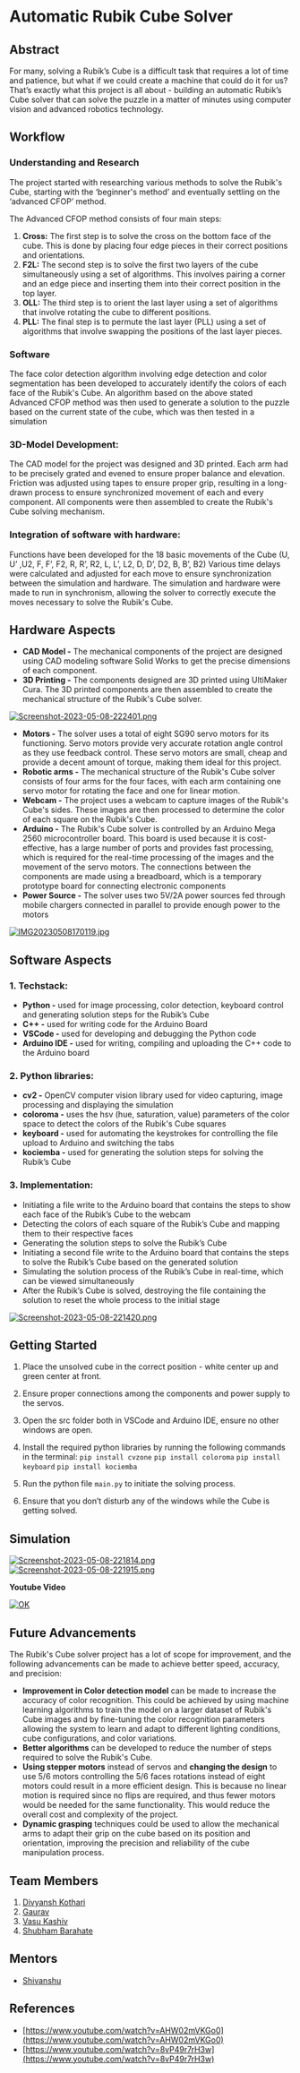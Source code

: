 # Automatic Rubik Cube Solver

## Abstract
For many, solving a Rubik’s Cube is a difficult task that requires a lot of time and patience, but what if we could create a machine that could do it for us? That’s exactly what this project is all about - building an automatic Rubik’s Cube solver that can solve the puzzle in a matter of minutes using computer vision and advanced robotics technology.
## Workflow


### Understanding and Research
    

The project started with researching various methods to solve the Rubik's Cube, starting with the ‘beginner's method’ and eventually settling on the ‘advanced CFOP’ method.

The Advanced CFOP method consists of four main steps:

1.  **Cross:** The first step is to solve the cross on the bottom face of the cube. This is done by placing four edge pieces in their correct positions and orientations.
2.  **F2L:** The second step is to solve the first two layers of the cube simultaneously using a set of algorithms. This involves pairing a corner and an edge piece and inserting them into their correct position in the top layer.
3.  **OLL:** The third step is to orient the last layer using a set of algorithms that involve rotating the cube to different positions.
4.  **PLL:** The final step is to permute the last layer (PLL) using a set of algorithms that involve swapping the positions of the last layer pieces.
    

### Software
    
The face color detection algorithm involving edge detection and color segmentation has been developed to accurately identify the colors of each face of the Rubik's Cube.
An algorithm based on the above stated Advanced CFOP method was then used to generate a solution to the puzzle based on the current state of the cube, which was then tested in a simulation

### 3D-Model Development:
    
The CAD model for the project was designed and 3D printed.
Each arm had to be precisely grated and evened to ensure proper balance and elevation.
Friction was adjusted using tapes to ensure proper grip, resulting in a long-drawn process to ensure synchronized movement of each and every component.
All components were then assembled to create the Rubik's Cube solving mechanism.

###  Integration of software with hardware:

Functions have been developed for the 18 basic movements of the Cube (U, U’ ,U2, F, F’, F2, R, R’, R2, L, L’, L2, D, D’, D2, B, B’, B2)
Various time delays were calculated and adjusted for each move to ensure synchronization between the simulation and hardware.
The simulation and hardware were made to run in synchronism, allowing the solver to correctly execute the moves necessary to solve the Rubik's Cube.

## Hardware Aspects
-  **CAD Model -** The mechanical components of the project are designed using CAD modeling software Solid Works to get the precise dimensions of each component.
-   **3D Printing -** The components designed are 3D printed using UltiMaker Cura. The 3D printed components are then assembled to create the mechanical structure of the Rubik's Cube solver.

[![Screenshot-2023-05-08-222401.png](https://i.postimg.cc/7ZT6xJnp/Screenshot-2023-05-08-222401.png)](https://postimg.cc/9DCVbMSp)
-  **Motors -** The solver uses a total of eight SG90 servo motors for its functioning. Servo motors provide very accurate rotation angle control as they use feedback control. These servo motors are small, cheap and provide a decent amount of torque, making them ideal for this project.
-   **Robotic arms -** The mechanical structure of the Rubik's Cube solver consists of four arms for the four faces, with each arm containing one servo motor for rotating the face and one for linear motion.
-   **Webcam -** The project uses a webcam to capture images of the Rubik's Cube's sides. These images are then processed to determine the color of each square on the Rubik's Cube.
-   **Arduino -** The Rubik's Cube solver is controlled by an Arduino Mega 2560 microcontroller board. This board is used because it is cost-effective, has a large number of ports and provides fast processing, which is required for the real-time processing of the images and the movement of the servo motors.
The connections between the components are made using a breadboard, which is a temporary prototype board for connecting electronic components
- **Power Source -** The solver uses two 5V/2A power sources fed through mobile chargers connected in parallel to provide enough power to the motors


[![IMG20230508170119.jpg](https://i.postimg.cc/MTtZs7zj/IMG20230508170119.jpg)](https://postimg.cc/k66dGt6n)
## Software Aspects

### 1. Techstack:

-   **Python -** used for image processing, color detection, keyboard control and generating solution steps for the Rubik’s Cube
-   **C++ -** used for writing code for the Arduino Board
-   **VSCode -** used for developing and debugging the Python code
-   **Arduino IDE -** used for writing, compiling and uploading the C++ code to the Arduino board
    

### 2. Python libraries:
-   **cv2 -** OpenCV computer vision library used for video capturing, image processing and displaying the simulation
- **coloroma -** uses the hsv (hue, saturation, value) parameters of the color space to detect the colors of the Rubik's Cube squares
-   **keyboard -** used for automating the keystrokes for controlling the file upload to Arduino and switching the tabs
-   **kociemba -** used for generating the solution steps for solving the Rubik’s Cube
    

### 3. Implementation:

-   Initiating a file write to the Arduino board that contains the steps to show each face of the Rubik’s Cube to the webcam
-   Detecting the colors of each square of the Rubik’s Cube and mapping them to their respective faces
-   Generating the solution steps to solve the Rubik’s Cube
-   Initiating a second file write to the Arduino board that contains the steps to solve the Rubik’s Cube based on the generated solution
-   Simulating the solution process of the Rubik’s Cube in real-time, which can be viewed simultaneously
-   After the Rubik’s Cube is solved, destroying the file containing the solution to reset the whole process to the initial stage

[![Screenshot-2023-05-08-221420.png](https://i.postimg.cc/sfhsGChh/Screenshot-2023-05-08-221420.png)](https://postimg.cc/nMp6N5TF)

## Getting Started
1. Place the unsolved cube in the correct position - white center up and green center at front.
2.  Ensure proper connections among the components and power supply to the servos.
3.  Open the src folder both in VSCode and Arduino IDE, ensure no other windows are open.
4. Install the required python libraries by running the following commands in the terminal:
   `pip install cvzone`
   `pip install coloroma`
   `pip install keyboard`
   `pip install kociemba`
   
5.  Run the python file `main.py` to initiate the solving process.
6.  Ensure that you don’t disturb any of the windows while the Cube is getting solved. 
## Simulation
[![Screenshot-2023-05-08-221814.png](https://i.postimg.cc/4yzDLZ62/Screenshot-2023-05-08-221814.png)](https://postimg.cc/2LS9ysXn)[![Screenshot-2023-05-08-221915.png](https://i.postimg.cc/7Y9cfKmz/Screenshot-2023-05-08-221915.png)](https://postimg.cc/HVJ3N9GW)


**Youtube Video**

[![OK](https://img.youtube.com/vi/oZgdCtQ2fUw/0.jpg)](https://www.youtube.com/watch?v=oZgdCtQ2fUw)


## Future Advancements
 The Rubik's Cube solver project has a lot of scope for improvement, and the following advancements can be made to achieve better speed, accuracy, and precision:

-   **Improvement in Color detection model** can be made to increase the accuracy of color recognition. This could be achieved by using machine learning algorithms to train the model on a larger dataset of Rubik's Cube images and by fine-tuning the color recognition parameters allowing the system to learn and adapt to different lighting conditions, cube configurations, and color variations.
-   **Better algorithms** can be developed to reduce the number of steps required to solve the Rubik's Cube.
-   **Using stepper motors** instead of servos and **changing the design** to use 5/6 motors controlling the 5/6 faces rotations instead of eight motors could result in a more efficient design. This is because no linear motion is required since no flips are required, and thus fewer motors would be needed for the same functionality. This would reduce the overall cost and complexity of the project.
- **Dynamic grasping** techniques could be used to allow the mechanical arms to adapt their grip on the cube based on its position and orientation, improving the precision and reliability of the cube manipulation process.
## Team Members
 1. [Divyansh Kothari](https://github.com/deev1010)
 2. [Gaurav](https://github.com/gaurav0github)
 3. [Vasu Kashiv](https://github.com/VasuKashiv) 
 4. [Shubham Barahate](https://github.com/ShubhamBarahate)
## Mentors
- [Shivanshu](https://github.com/shivanshu2410)
## References

- [https://www.youtube.com/watch?v=AHW02mVKGo0](https://www.youtube.com/watch?v=AHW02mVKGo0)
- [https://www.youtube.com/watch?v=8vP49r7rH3w](https://www.youtube.com/watch?v=8vP49r7rH3w)

